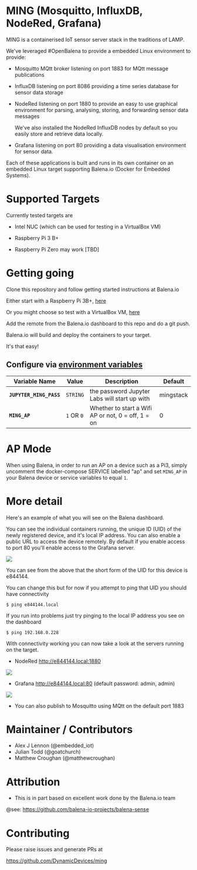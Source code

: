 # MING (Mosquitto, InfluxDB, NodeRed, Grafana)

MING is a containerised IoT sensor server stack in the traditions of LAMP.

We've leveraged #OpenBalena to provide a embedded Linux environment to provide:

- Mosquitto MQtt broker listening on port 1883 for MQtt message publications

- InfluxDB listening on port 8086 providing a time series database for sensor data storage

- NodeRed listening on port 1880 to provide an easy to use graphical environment for parsing,
  analysing, storing, and forwarding sensor data messages

  We've also installed the NodeRed InfluxDB nodes by default so you easily store and retrieve
  data locally.

- Grafana listening on port 80 providing a data visualisation environment for sensor data.

Each of these applications is built and runs in its own container on an
embedded Linux target supporting Balena.io (Docker for Embedded Systems).

# Supported Targets

Currently tested targets are

- Intel NUC (which can be used for testing in a VirtualBox VM)

- Raspberry Pi 3 B+

- Raspberry Pi Zero may work [TBD]

# Getting going

Clone this repository and follow getting started instructions at Balena.io

Either start with a Raspberry Pi 3B+, [here](https://www.balena.io/os/docs/raspberrypi3/getting-started)

Or you might choose so test with a VirtualBox VM, [here](https://www.balena.io/blog/no-hardware-use-virtualbox)

Add the remote from the Balena.io dashboard to this repo and do a git push.

Balena.io will build and deploy the containers to your target.

It's that easy!

## Configure via [environment variables](https://docs.resin.io/management/env-vars/)
Variable Name | Value | Description | Default
------------ | ------------- | ------------- | -------------
**`JUPYTER_MING_PASS`** | `STRING` | the password Jupyter Labs will start up with | mingstack
**`MING_AP`** | `1` OR `0` | Whether to start a Wifi AP or not, 0 = off, 1 = on  | 0

# AP Mode

When using Balena, in order to run an AP on a device such as a Pi3, simply uncomment the docker-compose SERVICE labelled "ap" and set `MING_AP` in your Balena device or service variables to equal `1`.


# More detail

Here's an example of what you will see on the Balena dashboard.

You can see the individual containers running, the unique ID (UID) of the newly registered device,
and it's local IP address. You can also enable a public URL to access the device remotely. By default
if you enable access to port 80 you'll enable access to the Grafana server.

![](https://i.ibb.co/jvxDcNr/Screenshot-from-2019-10-13-18-46-32.png)

You can see from the above that the short form of the UID for this device is e844144.

You can change this but for now if you attempt to ping that UID you should have connectivity

`$ ping e844144.local`

If you run into problems just try pinging to the local IP address you see on the dashboard 

`$ ping 192.168.0.228`

With connectivity working you can now take a look at the servers running on the target.

- NodeRed http://e844144.local:1880

![](https://i.ibb.co/pPMRkgS/Screenshot-from-2019-10-13-19-00-18.png)

- Grafana http://e844144.local:80 (default password: admin, admin)

![](https://i.ibb.co/rZ8C1qD/Screenshot-from-2019-10-13-19-00-54.png)

- You can also publish to Mosquitto using MQtt on the default port 1883

# Maintainer / Contributors

- Alex J Lennon (@embedded_iot)
- Julian Todd (@goatchurch)
- Matthew Croughan (@matthewcroughan)

# Attribution

- This is in part based on excellent work done by the Balena.io team

@see: https://github.com/balena-io-projects/balena-sense

# Contributing

Please raise issues and generate PRs at

https://github.com/DynamicDevices/ming


